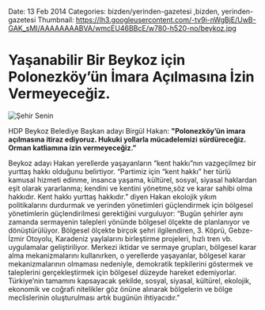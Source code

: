 Date: 13 Feb 2014
Categories: bizden/yerinden-gazetesi ,bizden, yerinden-gazetesi
Thumbnail: https://lh3.googleusercontent.com/-tv9i-nWgBjE/UwB-GAK_sMI/AAAAAAAABVA/wmcEU46BBcE/w780-h520-no/beykoz.jpg


# Yaşanabilir Bir Beykoz için Polonezköy’ün İmara Açılmasına İzin Vermeyeceğiz.

![Şehir Senin](https://lh3.googleusercontent.com/-tv9i-nWgBjE/UwB-GAK_sMI/AAAAAAAABVA/wmcEU46BBcE/w780-h520-no/beykoz.jpg)

HDP Beykoz Belediye Başkan adayı Birgül Hakan: **"Polonezköy’ün imara açılmasına itiraz ediyoruz. Hukuki yollarla mücadelemizi sürdüreceğiz. Orman katliamına izin vermeyeceğiz.”**

Beykoz adayı Hakan yerellerde yaşayanların “kent hakkı”nın vazgeçilmez bir yurttaş hakkı olduğunu belirtiyor. “Partimiz için “kent hakkı” her türlü kamusal hizmeti edinme, insanca yaşama, kültürel, sosyal, siyasal haklardan eşit olarak yararlanma; kendini ve kentini yönetme,söz ve karar sahibi olma hakkıdır. Kent hakkı yurttaş hakkıdır.” diyen Hakan ekolojik yıkım politikalarını durdurmak ve yerinden yönetimleri güçlendirmek için bölgesel yönetimlerin güçlendirilmesi gerektiğini vurguluyor: “Bugün şehirler aynı zamanda sermayenin talepleri yönünde bölgesel ölçekte de planlanıyor ve dönüştürülüyor. Bölgesel ölçekte birçok şehri ilgilendiren, 3. Köprü, Gebze-İzmir Otoyolu, Karadeniz yaylalarını birleştirme projeleri, hızlı tren vb. uygulamalar geliştiriliyor. Merkezi iktidar ve sermaye grupları, bölgesel karar alma mekanizmalarını kullanırken, o yerellerde yaşayanlar, bölgesel karar mekanizmalarının olmaması nedeniyle, demokratik tepkilerini göstermek ve taleplerini gerçekleştirmek için bölgesel düzeyde hareket edemiyorlar. Türkiye’nin tamamını kapsayacak şekilde, sosyal, siyasal, kültürel, ekolojik, ekonomik ve coğrafi nitelikler göz önüne alınarak bölgelerin ve bölge meclislerinin oluşturulması artık bugünün ihtiyacıdır.”
